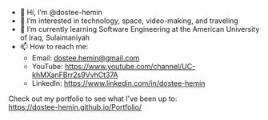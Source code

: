 - 👋 Hi, I’m @dostee-hemin
- 👀 I’m interested in technology, space, video-making, and traveling
- 🌱 I’m currently learning Software Engineering at the American University of Iraq, Sulaimaniyah
- 📫 How to reach me:
  - Email: dostee.hemin@gmail.com
  - YouTube: https://www.youtube.com/channel/UC-khMXanFBrr2s9VvhCt37A
  - LinkedIn: https://www.linkedin.com/in/dostee-hemin

Check out my portfolio to see what I've been up to:<br>
https://dostee-hemin.github.io/Portfolio/

<!---
dostee-hemin/dostee-hemin is a ✨ special ✨ repository because its `README.md` (this file) appears on your GitHub profile.
You can click the Preview link to take a look at your changes.
--->
